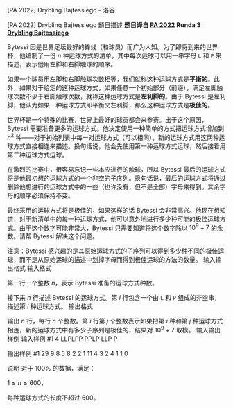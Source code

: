 



[PA 2022] Drybling Bajtessiego - 洛谷














[PA 2022] Drybling Bajtessiego
题目描述
**题目译自 [PA 2022](https://sio2.mimuw.edu.pl/c/pa-2022-1/dashboard/) Runda 3 [Drybling Bajtessiego](https://sio2.mimuw.edu.pl/c/pa-2022-1/p/baj/)**

Bytessi 因是世界足坛最好的锋线（和球员）而广为人知。为了即将到来的世界杯，他编制了一份 $n$ 种运球方式的清单，其中每次运球可以用一串字母 `L` 和 `P` 来描述，表示他用左脚和右脚触球的顺序。

如果一个球员用左脚和右脚触球次数相等，我们就称这种运球方式是**平衡的**。此外，如果对于给定的这种运球方式，如果任意一个初始部分（前缀），满足左脚触球次数不少于右脚触球次数，就称这种运球方式是**左利脚的**。由于 Bytessi 是左利脚，他认为如果一种运球方式即平衡又左利脚，那么这种运球方式是**极佳的**。

世界杯是一个特殊的比赛，世界上最好的球员都会来参赛。出于这个原因，Bytessi 需要准备更多的运球方式。他决定使用一种简单的方式把运球方式增加到 $n^2$ 种——对于初始列表中每一对运球方式（可以相同），新的运球方式用这两种运球方式直接相连来描述。换句话说，他会先使用第一种运球方式运球，然后接着用第二种运球方式运球。

在激烈的比赛中，很容易忘记一些本应进行的触球，所以 Bytessi 最后的运球方式将是他最初想的运球方式的一个非空的子序列。换句话说，最后的运球方式将通过删除他想进行的运球方式中的一些（也许没有，但不是全部）字母来得到。其余字母的顺序必须保持不变。

最终采用的运球方式将是极佳的，如果这样的话 Bytessi 会非常高兴。他现在想知道，对于新清单中的每一种运球方式，他可以意外地进行多少种可能的极佳运球方式。由于这个数字可能非常大，Bytessi 只需要知道将这个数字除以 $10^9+7$ 的余数。请帮 Bytessi 解决这个问题。

注意：Bytessi 感兴趣的是其原始运球方式的子序列可以得到多少种不同的极佳运球，而不是从原始运球的描述中划掉字母而得到极佳运球的方法的数量。
输入输出格式
输入格式

第一行一个整数 $n$，表示 Bytessi 准备的运球方式种数。

接下来 $n$ 行描述 Bytessi 的运球方式。第 $i$ 行包含一个由 `L` 和 `P` 组成的非空串，描述第 $i$ 种运球方式。
输出格式

输出 $n$ 行，每行 $n$ 个整数。第 $i$ 行第 $j$ 个整数表示如果把第 $i$ 种和第 $j$ 种运球方式相连，新的运球方式中有多少子序列是极佳的，结果对 $10^9+7$ 取模。
输入输出样例
输入样例 #1
4
LLPLPP
PPLP
LLP
P

输出样例 #1
29 9 8 5
8 2 2 1
11 4 3 2
4 1 1 0

说明
对于 $100\%$ 的数据，满足：

$1\le n\le 600$，

每种运球方式的长度不超过 $600$。






